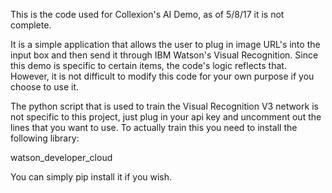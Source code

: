 This is the code used for Collexion's AI Demo, as of 5/8/17 it is not complete.

It is a simple application that allows the user to plug in image URL's into the input box and then send it through IBM Watson's Visual Recognition. Since this demo is specific to certain items, the code's logic reflects that. However, it is not difficult to modify this code for your own purpose if you choose to use it.

The python script that is used to train the Visual Recognition V3 network is not specific to this project, just plug in your api key and uncomment out the lines that you want to use. To actually train this you need to install the following library:

watson_developer_cloud

You can simply pip install it if you wish.

